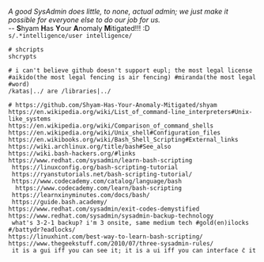 *A good SysAdmin does little, to none, actual admin; we just make it possible for everyone else to do our job for us.*
<br/>-- **S**hyam **H**as **Y**our **A**nomaly **M**itigated!!! :D
<br/><code>s/.*intelligence/user intelligence/</code>
```
# shcripts
shcrypts

# i can't believe github doesn't support eupl; the most legal license #aikido(the most legal fencing is air fencing) #miranda(the most legal #word)
/katas|../ are /libraries|../

# https://github.com/Shyam-Has-Your-Anomaly-Mitigated/shyam
https://en.wikipedia.org/wiki/List_of_command-line_interpreters#Unix-like_systems
https://en.wikipedia.org/wiki/Comparison_of_command_shells
https://en.wikipedia.org/wiki/Unix_shell#Configuration_files
https://en.wikibooks.org/wiki/Bash_Shell_Scripting#External_links
https://wiki.archlinux.org/title/bash#See_also
https://wiki.bash-hackers.org/#links
https://www.redhat.com/sysadmin/learn-bash-scripting
 https://linuxconfig.org/bash-scripting-tutorial
 https://ryanstutorials.net/bash-scripting-tutorial/
 https://www.codecademy.com/catalog/language/bash
  https://www.codecademy.com/learn/bash-scripting
 https://learnxinyminutes.com/docs/bash/
 https://guide.bash.academy/
https://www.redhat.com/sysadmin/exit-codes-demystified
https://www.redhat.com/sysadmin/sysadmin-backup-technology
 what's 3-2-1 backup? i'm 3 onsite, same medium tech #gold(en)ilocks #/battydr?eadlocks/
https://linuxhint.com/best-way-to-learn-bash-scripting/
https://www.thegeekstuff.com/2010/07/three-sysadmin-rules/
 it is a gui iff you can see it; it is a ui iff you can interface c̄ it
